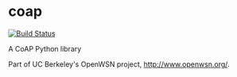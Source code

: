 coap
====

[![Build Status](https://travis-ci.org/openwsn-berkeley/coap.png?branch=develop)](https://travis-ci.org/openwsn-berkeley/coap)

A CoAP Python library

Part of UC Berkeley's OpenWSN project, http://www.openwsn.org/.
